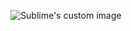 <p align="center">
  <img src="https://i.ibb.co/QQN4dnG/projectri1.png" alt="Sublime's custom image"/>
</p>
